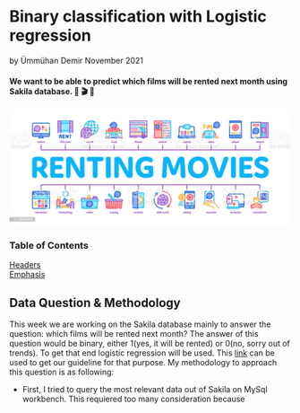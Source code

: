 # Binary classification with Logistic regression
by Ümmühan Demir November 2021

#### **We want to be able to predict which films will be rented next month using Sakila database.** :popcorn: :clapper: :movie_camera:
![What is this](images/renting_movies.jpeg)

### Table of Contents  
[Headers](#headers)  
[Emphasis](#emphasis)    
<a name="headers"/>
## Data Question & Methodology
This week we are working on the Sakila database mainly to answer the question: which films will be rented next month? The answer of this question would be binary, either 1(yes, it will be rented) or 0(no, sorry out of trends). To get that end logistic regression will be used. 
This [link](https://github.com/UmmuDem/Making_Predictions_Sakila/blob/main/related_lab_questions.md) can be used to get our guideline for that purpose. My methodology to approach this question is as following:
* First, I tried to query the most relevant data out of Sakila on MySql workbench. This requiered too many consideration because 


